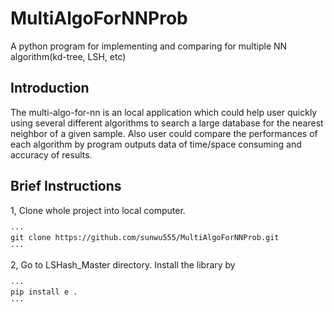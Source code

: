 # MultiAlgoForNNProb
A python program for implementing and comparing for multiple NN algorithm(kd-tree, LSH, etc) 

Introduction
---

The multi-algo-for-nn is an local application which could help user quickly using several different algorithms to search a large database for the nearest neighbor of a given sample. Also user could compare the performances of each algorithm by program outputs data of time/space consuming and accuracy of results.

Brief Instructions
---

1, Clone whole project into local computer.

    ···
    git clone https://github.com/sunwu555/MultiAlgoForNNProb.git
    ···
    
2, Go to LSHash_Master directory. Install the library by

    ···
    pip install e .
    ···
